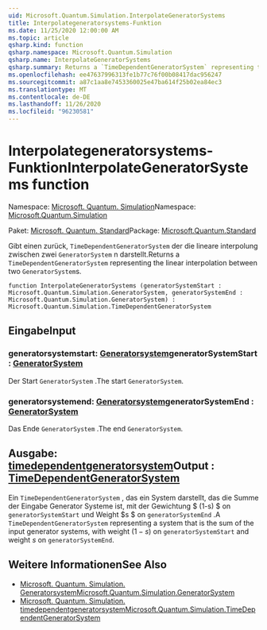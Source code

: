 ```yaml
---
uid: Microsoft.Quantum.Simulation.InterpolateGeneratorSystems
title: Interpolategeneratorsystems-Funktion
ms.date: 11/25/2020 12:00:00 AM
ms.topic: article
qsharp.kind: function
qsharp.namespace: Microsoft.Quantum.Simulation
qsharp.name: InterpolateGeneratorSystems
qsharp.summary: Returns a `TimeDependentGeneratorSystem` representing the linear interpolation between two `GeneratorSystem`s.
ms.openlocfilehash: ee47637996313fe1b77c76f00b08417dac956247
ms.sourcegitcommit: a87c1aa8e7453360025e47ba614f25b02ea84ec3
ms.translationtype: MT
ms.contentlocale: de-DE
ms.lasthandoff: 11/26/2020
ms.locfileid: "96230581"
---
```

# <a name="interpolategeneratorsystems-function"></a><span data-ttu-id="740e6-102">Interpolategeneratorsystems-Funktion</span><span class="sxs-lookup"><span data-stu-id="740e6-102">InterpolateGeneratorSystems function</span></span>

<span data-ttu-id="740e6-103">Namespace: [Microsoft. Quantum. Simulation](xref:Microsoft.Quantum.Simulation)</span><span class="sxs-lookup"><span data-stu-id="740e6-103">Namespace: [Microsoft.Quantum.Simulation](xref:Microsoft.Quantum.Simulation)</span></span>

<span data-ttu-id="740e6-104">Paket: [Microsoft. Quantum. Standard](https://nuget.org/packages/Microsoft.Quantum.Standard)</span><span class="sxs-lookup"><span data-stu-id="740e6-104">Package: [Microsoft.Quantum.Standard](https://nuget.org/packages/Microsoft.Quantum.Standard)</span></span>


<span data-ttu-id="740e6-105">Gibt einen zurück, `TimeDependentGeneratorSystem` der die lineare interpolung zwischen zwei `GeneratorSystem` n darstellt.</span><span class="sxs-lookup"><span data-stu-id="740e6-105">Returns a `TimeDependentGeneratorSystem` representing the linear interpolation between two `GeneratorSystem`s.</span></span>

```qsharp
function InterpolateGeneratorSystems (generatorSystemStart : Microsoft.Quantum.Simulation.GeneratorSystem, generatorSystemEnd : Microsoft.Quantum.Simulation.GeneratorSystem) : Microsoft.Quantum.Simulation.TimeDependentGeneratorSystem
```


## <a name="input"></a><span data-ttu-id="740e6-106">Eingabe</span><span class="sxs-lookup"><span data-stu-id="740e6-106">Input</span></span>

### <a name="generatorsystemstart--generatorsystem"></a><span data-ttu-id="740e6-107">generatorsystemstart: [Generatorsystem](xref:Microsoft.Quantum.Simulation.GeneratorSystem)</span><span class="sxs-lookup"><span data-stu-id="740e6-107">generatorSystemStart : [GeneratorSystem](xref:Microsoft.Quantum.Simulation.GeneratorSystem)</span></span>

<span data-ttu-id="740e6-108">Der Start `GeneratorSystem` .</span><span class="sxs-lookup"><span data-stu-id="740e6-108">The start `GeneratorSystem`.</span></span>


### <a name="generatorsystemend--generatorsystem"></a><span data-ttu-id="740e6-109">generatorsystemend: [Generatorsystem](xref:Microsoft.Quantum.Simulation.GeneratorSystem)</span><span class="sxs-lookup"><span data-stu-id="740e6-109">generatorSystemEnd : [GeneratorSystem](xref:Microsoft.Quantum.Simulation.GeneratorSystem)</span></span>

<span data-ttu-id="740e6-110">Das Ende `GeneratorSystem` .</span><span class="sxs-lookup"><span data-stu-id="740e6-110">The end `GeneratorSystem`.</span></span>



## <a name="output--timedependentgeneratorsystem"></a><span data-ttu-id="740e6-111">Ausgabe: [timedependentgeneratorsystem](xref:Microsoft.Quantum.Simulation.TimeDependentGeneratorSystem)</span><span class="sxs-lookup"><span data-stu-id="740e6-111">Output : [TimeDependentGeneratorSystem](xref:Microsoft.Quantum.Simulation.TimeDependentGeneratorSystem)</span></span>

<span data-ttu-id="740e6-112">Ein `TimeDependentGeneratorSystem` , das ein System darstellt, das die Summe der Eingabe Generator Systeme ist, mit der Gewichtung $ (1-s) $ on `generatorSystemStart` und Weight $s $ on `generatorSystemEnd` .</span><span class="sxs-lookup"><span data-stu-id="740e6-112">A `TimeDependentGeneratorSystem` representing a system that is the sum of the input generator systems, with weight $(1-s)$ on `generatorSystemStart` and weight $s$ on `generatorSystemEnd`.</span></span>

## <a name="see-also"></a><span data-ttu-id="740e6-113">Weitere Informationen</span><span class="sxs-lookup"><span data-stu-id="740e6-113">See Also</span></span>

- [<span data-ttu-id="740e6-114">Microsoft. Quantum. Simulation. Generatorsystem</span><span class="sxs-lookup"><span data-stu-id="740e6-114">Microsoft.Quantum.Simulation.GeneratorSystem</span></span>](xref:Microsoft.Quantum.Simulation.GeneratorSystem)
- [<span data-ttu-id="740e6-115">Microsoft. Quantum. Simulation. timedependentgeneratorsystem</span><span class="sxs-lookup"><span data-stu-id="740e6-115">Microsoft.Quantum.Simulation.TimeDependentGeneratorSystem</span></span>](xref:Microsoft.Quantum.Simulation.TimeDependentGeneratorSystem)